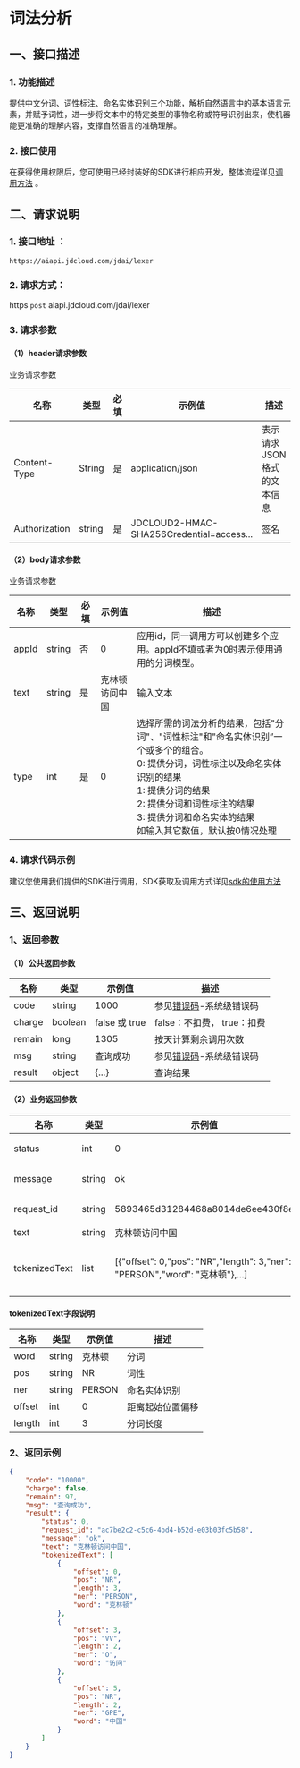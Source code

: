 # 词法分析

## 一、接口描述 

### 1. 功能描述
提供中文分词、词性标注、命名实体识别三个功能，解析自然语言中的基本语言元素，并赋予词性，进一步将文本中的特定类型的事物名称或符号识别出来，使机器能更准确的理解内容，支撑自然语言的准确理解。

### 2. 接口使用 

在获得使用权限后，您可使用已经封装好的SDK进行相应开发，整体流程详见[调用方法](../Operation-Guide/call-methods.md)  。


## 二、请求说明

### 1. 接口地址 ：

```
https://aiapi.jdcloud.com/jdai/lexer
```

### 2. 请求方式：
  
https `post` aiapi.jdcloud.com/jdai/lexer

### 3. 请求参数  

#### （1）header请求参数
业务请求参数

名称 | 类型 | 必填 | 示例值 | 描述
------|------|-----|-----|-----
Content-Type | String | 是 | application/json| 表示请求JSON格式的文本信息
Authorization | string | 是 | JDCLOUD2-HMAC-SHA256Credential=access... | 签名

#### （2）body请求参数
业务请求参数

名称 | 类型 | 必填 | 示例值 | 描述
------|------|-----|-----|-----
appId | string | 否 | 0 | 应用id，同一调用方可以创建多个应用。appId不填或者为0时表示使用通用的分词模型。
text | string | 是 | 克林顿访问中国 | 输入文本
type | int | 是 | 0 | 选择所需的词法分析的结果，包括"分词"、"词性标注"和"命名实体识别”一个或多个的组合。<br>0: 提供分词，词性标注以及命名实体识别的结果<br/>1: 提供分词的结果<br/>2: 提供分词和词性标注的结果<br/>3: 提供分词和命名实体的结果<br/>如输入其它数值，默认按0情况处理

### 4. 请求代码示例
建议您使用我们提供的SDK进行调用，SDK获取及调用方式详见[sdk的使用方法](../Operation-Guide/Use-Sdk.md)


## 三、返回说明
### 1、返回参数
   
#### （1）公共返回参数

名称 | 类型 | 示例值 | 描述
------|------|-----|-----
code | string | 1000 | 参见[错误码](Error-Code.md)-系统级错误码
charge | boolean | false 或 true | false：不扣费， true：扣费
remain | long | 1305 | 按天计算剩余调用次数
msg | string | 查询成功 | 参见[错误码](Error-Code.md)-系统级错误码
result | object | {...} | 查询结果


#### （2）业务返回参数

名称 | 类型 | 示例值 | 描述
------|------|-----|-----
status | int | 0 | 参见[错误码](Error-Code.md)-业务级错误码
message | string | ok | 参见[错误码](Error-Code.md)-业务级错误码
request_id | string | 5893465d31284468a8014de6ee430f8e | 便于双方定位问题
text | string | 克林顿访问中国 | 输入文本
tokenizedText | list |  [{"offset": 0,"pos": "NR","length": 3,"ner": "PERSON","word": "克林顿"},...]  | 词法分析结果，详情下面tokenizedText字段说明


#### tokenizedText字段说明

名称 | 类型 | 示例值 | 描述
------|------|-----|-----
word | string | 克林顿 | 分词
pos | string | NR | 词性
ner | string | PERSON | 命名实体识别
offset | int | 0 | 距离起始位置偏移
length | int | 3 | 分词长度


### 2、返回示例    

```JSON
{
    "code": "10000",
    "charge": false,
    "remain": 97,
    "msg": "查询成功",
    "result": {
        "status": 0,
        "request_id": "ac7be2c2-c5c6-4bd4-b52d-e03b03fc5b58",
        "message": "ok",
        "text": "克林顿访问中国",
        "tokenizedText": [
            {
                "offset": 0,
                "pos": "NR",
                "length": 3,
                "ner": "PERSON",
                "word": "克林顿"
            },
            {
                "offset": 3,
                "pos": "VV",
                "length": 2,
                "ner": "O",
                "word": "访问"
            },
            {
                "offset": 5,
                "pos": "NR",
                "length": 2,
                "ner": "GPE",
                "word": "中国"
            }
        ]
    }
}
```
